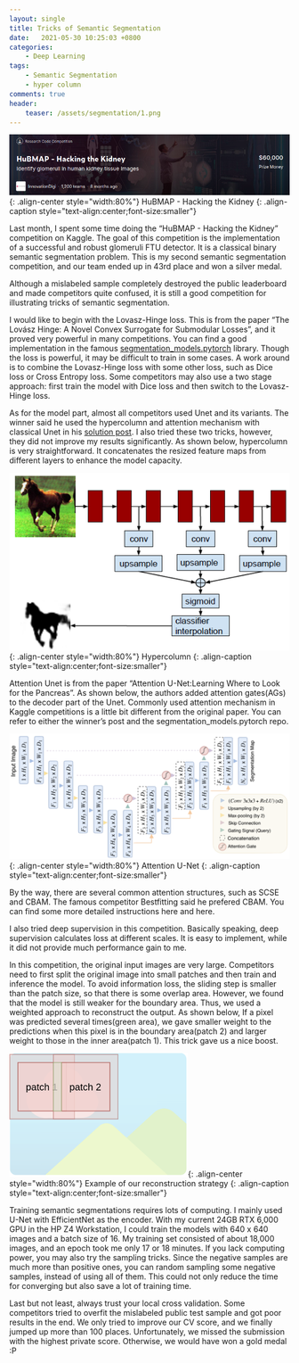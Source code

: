 ```yaml
---
layout: single
title: Tricks of Semantic Segmentation
date:   2021-05-30 10:25:03 +0800
categories: 
    - Deep Learning
tags: 
    - Semantic Segmentation
    - hyper column
comments: true
header:
    teaser: /assets/segmentation/1.png
---
```


![HuBMAP - Hacking the Kidney](/assets/segmentation/4.png){: .align-center style="width:80%"}
HuBMAP - Hacking the Kidney
{: .align-caption style="text-align:center;font-size:smaller"}

Last month, I spent some time doing the “HuBMAP - Hacking the Kidney” competition on Kaggle. The goal of this competition is the implementation of a successful and robust glomeruli FTU detector. It is a classical binary semantic segmentation problem. This is my second semantic segmentation competition, and our team ended up in 43rd place and won a silver medal.

Although a mislabeled sample completely destroyed the public leaderboard and made competitors quite confused, it is still a good competition for illustrating tricks of semantic segmentation.

I would like to begin with the Lovasz-Hinge loss. This is from the paper “The Lovász Hinge: A Novel Convex Surrogate for Submodular Losses”, and it proved very powerful in many competitions. You can find a good implementation in the famous [segmentation_models.pytorch](https://github.com/qubvel/segmentation_models.pytorch) library. Though the loss is powerful, it may be difficult to train in some cases. A work around is to combine the Lovasz-Hinge loss with some other loss, such as Dice loss or Cross Entropy loss. Some competitors may also use a two stage approach: first train the model with Dice loss and then switch to the Lovasz-Hinge loss.

As for the model part, almost all competitors used Unet and its variants. The winner said he used the hypercolumn and attention mechanism with classical Unet in his [solution post](https://www.kaggle.com/c/hubmap-kidney-segmentation/discussion/238198). I also tried these two tricks, however, they did not improve my results significantly. As shown below, hypercolumn is very straightforward. It concatenates the resized feature maps from different layers to enhance the model capacity.


![Hypercolumn](/assets/segmentation/1.png){: .align-center style="width:80%"}
Hypercolumn
{: .align-caption style="text-align:center;font-size:smaller"}

Attention Unet is from the paper “Attention U-Net:Learning Where to Look for the Pancreas”. As shown below, the authors added attention gates(AGs) to the decoder part of the Unet. Commonly used attention mechanism in Kaggle competitions is a little bit different from the original paper. You can refer to either the winner’s post and the segmentation_models.pytorch repo. 

![Attention U-Net](/assets/segmentation/2.png){: .align-center style="width:80%"}
Attention U-Net
{: .align-caption style="text-align:center;font-size:smaller"}

By the way, there are several common attention structures, such as SCSE and CBAM. The famous competitor Bestfitting said he prefered CBAM. You can find some more detailed instructions here and here.

I also tried deep supervision in this competition. Basically speaking, deep supervision calculates loss at different scales. It is easy to implement, while it did not provide much performance gain to me.

In this competition, the original input images are very large. Competitors need to first split the original image into small patches and then train and inference the model. To avoid information loss, the sliding step is smaller than the patch size, so that there is some overlap area. However, we found that the model is still weaker for the boundary area. Thus, we used a weighted approach to reconstruct the output. As shown below, If a pixel was predicted several times(green area), we gave smaller weight to the predictions when this pixel is in the boundary area(patch 2) and larger weight to those in the inner area(patch 1). This trick gave us a nice boost.

![Example of our reconstruction strategy](/assets/segmentation/3.png){: .align-center style="width:80%"}
Example of our reconstruction strategy
{: .align-caption style="text-align:center;font-size:smaller"}


Training semantic segmentations requires lots of computing. I mainly used U-Net with EfficientNet as the encoder. With my current 24GB RTX 6,000 GPU in the HP Z4 Workstation, I could train the models with 640 x 640 images and a batch size of 16. My training set consisted of about 18,000 images, and an epoch took me only 17 or 18 minutes. If you lack computing power, you may also try the sampling tricks. Since the negative samples are much more than positive ones, you can random sampling some negative samples, instead of using all of them. This could not only reduce the time for converging but also save a lot of training time.

Last but not least, always trust your local cross validation. Some competitors tried to overfit the mislabeled public test sample and got poor results in the end. We only tried to improve our CV score, and we finally jumped up more than 100 places.  Unfortunately, we missed the submission with the highest private score. Otherwise, we would have won a gold medal :P



